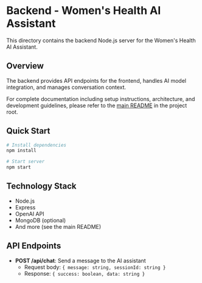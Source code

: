 # Backend - Women's Health AI Assistant

This directory contains the backend Node.js server for the Women's Health AI Assistant.

## Overview

The backend provides API endpoints for the frontend, handles AI model integration, and manages conversation context.

For complete documentation including setup instructions, architecture, and development guidelines, please refer to the [main README](../README.md) in the project root.

## Quick Start

```bash
# Install dependencies
npm install

# Start server
npm start
```

## Technology Stack

- Node.js
- Express
- OpenAI API
- MongoDB (optional)
- And more (see the main README)

## API Endpoints

- **POST /api/chat**: Send a message to the AI assistant
  - Request body: `{ message: string, sessionId: string }`
  - Response: `{ success: boolean, data: string }`

